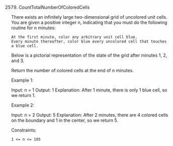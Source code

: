 2579. CountTotalNumberOfColoredCells

There exists an infinitely large two-dimensional grid of uncolored unit cells. You are given a positive integer n, indicating that you must do the following routine for n minutes:

    At the first minute, color any arbitrary unit cell blue.
    Every minute thereafter, color blue every uncolored cell that touches a blue cell.

Below is a pictorial representation of the state of the grid after minutes 1, 2, and 3.

Return the number of colored cells at the end of n minutes.

Example 1:

Input: n = 1
Output: 1
Explanation: After 1 minute, there is only 1 blue cell, so we return 1.

Example 2:

Input: n = 2
Output: 5
Explanation: After 2 minutes, there are 4 colored cells on the boundary and 1 in the center, so we return 5. 

Constraints:

    1 <= n <= 105
